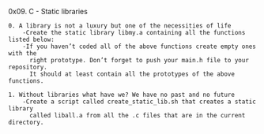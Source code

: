 0x09. C - Static libraries

	0. A library is not a luxury but one of the necessities of life
		-Create the static library libmy.a containing all the functions listed below:
		-If you haven’t coded all of the above functions create empty ones with the
		  right prototype. Don’t forget to push your main.h file to your repository.
		  It should at least contain all the prototypes of the above functions.
	
	1. Without libraries what have we? We have no past and no future
		-Create a script called create_static_lib.sh that creates a static library
		  called liball.a from all the .c files that are in the current directory.
